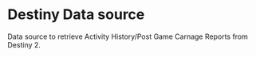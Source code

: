 <!-- This README file is going to be the one displayed on the Grafana.com website for your plugin -->

# Destiny Data source

Data source to retrieve Activity History/Post Game Carnage Reports from Destiny 2.
